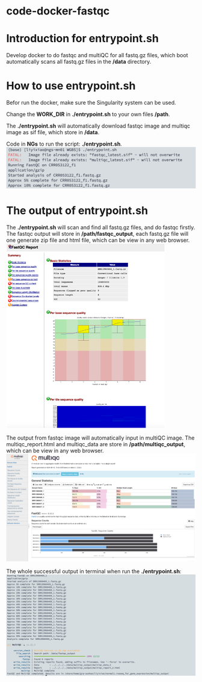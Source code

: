 # code-docker-fastqc
# Introduction for entrypoint.sh
Develop docker to do fastqc and multiQC for all fastq.gz files, which boot automatically scans all fastq.gz files in the **/data** directory.

# How to use entrypoint.sh
Befor run the docker, make sure the Singularity system can be used.

Change the **WORK_DIR** in **./entrypoint.sh** to your own files **/path**.

The **./entrypoint.sh** will automatically download fastqc image and multiqc image as sif file, which store in **/data**.

Code in **NGs** to run the script: **./entrypoint.sh**.
![sample image](/fastqc&multiqc/pic/1.png)

# The output of entrypoint.sh
The **./entrypoint.sh** will scan and find all fastq.gz files, and do fastqc firstly. The fastqc output will store in **/path/fastqc_output**, each fastq.gz file will one generate zip file and html file, which can be view in any web browser.
![sample image](/fastqc&multiqc/pic/2.png)

The output from fastqc image will automatically input in multiQC image. The multiqc_report.html and multiqc_data are store in **/path/multiqc_output**, which can be view in any web browser.
![sample image](/fastqc&multiqc/pic/3.png)

The whole successful output in terminal when run the **./entrypoint.sh**:
![sample image](/fastqc&multiqc/pic/4.png)
